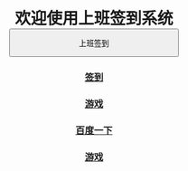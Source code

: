 <html>
<head>
<meta charset="UTF-8">
<title>欢迎使用快乐上班签到系统1</title>
</head>
<body style="text-align:center">
<h1 style="line-height:height fontSize=200px;">
欢迎使用上班签到系统<br />
<input type="button" style="width:300px; height:50px;" onclick="document.getElementById('demo1').innerHTML =
	'签到成功'+'<br /><h3>'+Date()+'</h3>';"  value="上班签到" /><br />
</h1>
<p id="demo1"></p>
<h3><a href="oa.html">签到</a></h3>
<h3><a href="game.html">游戏</a></h3>
<h3><a href="http://baidu.com/">百度一下</a></h3>
<h3><a href="game.html">游戏</a></h3>
</body>
</html>
